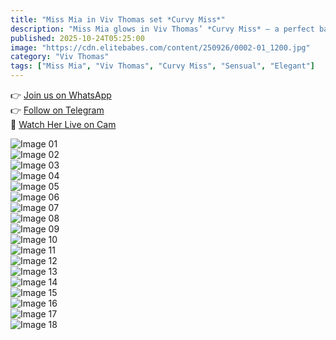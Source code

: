 ```yaml
---
title: "Miss Mia in Viv Thomas set *Curvy Miss*"
description: "Miss Mia glows in Viv Thomas’ *Curvy Miss* — a perfect balance of confidence, allure, and irresistible curves."
published: 2025-10-24T05:25:00
image: "https://cdn.elitebabes.com/content/250926/0002-01_1200.jpg"
category: "Viv Thomas"
tags: ["Miss Mia", "Viv Thomas", "Curvy Miss", "Sensual", "Elegant"]
---
```


👉 [Join us on WhatsApp](https://redirecting-kappa.vercel.app/)  
👉 [Follow on Telegram](https://redirecting-kappa.vercel.app/)  
🔞 [Watch Her Live on Cam](https://redirecting-kappa.vercel.app/)  

![Image 01](https://cdn.elitebabes.com/content/250926/0002-01_1200.jpg)  
![Image 02](https://cdn.elitebabes.com/content/250926/0002-02_1200.jpg)  
![Image 03](https://cdn.elitebabes.com/content/250926/0002-03_1200.jpg)  
![Image 04](https://cdn.elitebabes.com/content/250926/0002-04_1200.jpg)  
![Image 05](https://cdn.elitebabes.com/content/250926/0002-05_1200.jpg)  
![Image 06](https://cdn.elitebabes.com/content/250926/0002-06_1200.jpg)  
![Image 07](https://cdn.elitebabes.com/content/250926/0002-07_1200.jpg)  
![Image 08](https://cdn.elitebabes.com/content/250926/0002-08_1200.jpg)  
![Image 09](https://cdn.elitebabes.com/content/250926/0002-09_1200.jpg)  
![Image 10](https://cdn.elitebabes.com/content/250926/0002-10_1200.jpg)  
![Image 11](https://cdn.elitebabes.com/content/250926/0002-11_1200.jpg)  
![Image 12](https://cdn.elitebabes.com/content/250926/0002-12_1200.jpg)  
![Image 13](https://cdn.elitebabes.com/content/250926/0002-13_1200.jpg)  
![Image 14](https://cdn.elitebabes.com/content/250926/0002-14_1200.jpg)  
![Image 15](https://cdn.elitebabes.com/content/250926/0002-15_1200.jpg)  
![Image 16](https://cdn.elitebabes.com/content/250926/0002-16_1200.jpg)  
![Image 17](https://cdn.elitebabes.com/content/250926/0002-17_1200.jpg)  
![Image 18](https://cdn.elitebabes.com/content/250926/0002-18_1200.jpg)